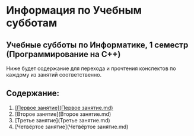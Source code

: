 # Информация по Учебным субботам
## Учебные субботы по Информатике, 1 семестр (Программирование на C++)
Ниже будет содержание для перехода и прочтения конспектов по каждому из занятий соответственно.

## Содержание:
1. [[Первое занятие](Первое занятие.md)](https://github.com/JaydenPears/LearningSaturdays/blob/339c8d534bbfb3020679a10174f73b98be77a63a/%D0%9F%D0%B5%D1%80%D0%B2%D0%BE%D0%B5%20%D0%B7%D0%B0%D0%BD%D1%8F%D1%82%D0%B8%D0%B5.md)
2. [Второе занятие](Второе занятие.md)
3. [Третье занятие](Третье занятие.md)
4. [Четвёртое занятие](Четвёртое занятие.md)
